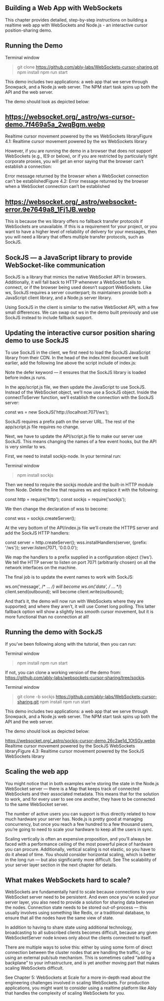 ## Building a Web App with WebSockets
This chapter provides detailed, step-by-step instructions on building a realtime web app with WebSockets and Node.js - an interactive cursor position-sharing demo.

## Running the Demo
Terminal window
> git clone https://github.com/ably-labs/WebSockets-cursor-sharing.git
> npm install
> npm run start

This demo includes two applications: a web app that we serve through Snowpack, and a Node.js web server. The NPM start task spins up both the API and the web server.

The demo should look as depicted below:

## https://websocket.org/_astro/ws-cursor-demo.7f469a5a_2wqBgm.webp
Realtime cursor movement powered by the ws WebSockets libraryFigure 4.1: Realtime cursor movement powered by the ws WebSockets library

However, if you are running the demo in a browser that does not support WebSockets (e.g., IE9 or below), or if you are restricted by particularly tight corporate proxies, you will get an error saying that the browser can’t establish a connection:

Error message returned by the browser when a WebSocket connection can't be establishedFigure 4.2: Error message returned by the browser when a WebSocket connection can’t be established

## https://websocket.org/_astro/websocket-error.9e7649a8_1Fj1JB.webp
This is because the ws library offers no fallback transfer protocols if WebSockets are unavailable. If this is a requirement for your project, or you want to have a higher level of reliability of delivery for your messages, then you will need a library that offers multiple transfer protocols, such as SockJS.

## SockJS — a JavaScript library to provide WebSocket-like communication
SockJS is a library that mimics the native WebSocket API in browsers. Additionally, it will fall back to HTTP whenever a WebSocket fails to connect, or if the browser being used doesn’t support WebSockets. Like ws, SockJS requires a server counterpart; its maintainers provide both a JavaScript client library, and a Node.js server library.

Using SockJS in the client is similar to the native WebSocket API, with a few small differences. We can swap out ws in the demo built previously and use SockJS instead to include fallback support.

## Updating the interactive cursor position sharing demo to use SockJS
To use SockJS in the client, we first need to load the SockJS JavaScript library from their CDN. In the head of the index.html document we built earlier, add the following line above the script include of index.js:

<script src='https://cdn.jsdelivr.net/npm/sockjs-client@1/dist/sockjs.min.js' defer></script>

Note the defer keyword — it ensures that the SockJS library is loaded before index.js runs.

In the app/script.js file, we then update the JavaScript to use SockJS. Instead of the WebSocket object, we’ll now use a SockJS object. Inside the connectToServer function, we’ll establish the connection with the SockJS server:

const ws = new SockJS('http://localhost:7071/ws');

SockJS requires a prefix path on the server URL. The rest of the app/script.js file requires no change.

Next, we have to update the API/script.js file to make our server use SockJS. This means changing the names of a few event hooks, but the API is very similar to ws.

First, we need to install sockjs-node. In your terminal run:

Terminal window
> npm install sockjs

Then we need to require the sockjs module and the built-in HTTP module from Node. Delete the line that requires ws and replace it with the following:

const http = require('http');
const sockjs = require('sockjs');

We then change the declaration of wss to become:

const wss = sockjs.createServer();

At the very bottom of the API/index.js file we’ll create the HTTPS server and add the SockJS HTTP handlers:

const server = http.createServer();
wss.installHandlers(server, {prefix: '/ws'});
server.listen(7071, '0.0.0.0');

We map the handlers to a prefix supplied in a configuration object (‘/ws’). We tell the HTTP server to listen on port 7071 (arbitrarily chosen) on all the network interfaces on the machine.

The final job is to update the event names to work with SockJS:

ws.on('message', /* ... */) will become ws.on('data', /* ... */)
client.send(outbound);      will become client.write(outbound);

And that’s it, the demo will now run with WebSockets where they are supported; and where they aren’t, it will use Comet long polling. This latter fallback option will show a slightly less smooth cursor movement, but it is more functional than no connection at all!

##  Running the demo with SockJS
If you’ve been following along with the tutorial, then you can run:

Terminal window
> npm install
> npm run start

If not, you can clone a working version of the demo from: https://github.com/ably-labs/websockets-cursor-sharing/tree/sockjs.

Terminal window
> git clone -b sockjs https://github.com/ably-labs/WebSockets-cursor-sharing.git
> npm install
> npm run start

This demo includes two applications: a web app that we serve through Snowpack, and a Node.js web server. The NPM start task spins up both the API and the web server.

The demo should look as depicted below:

https://websocket.org/_astro/sockjs-cursor-demo.26c2ae1d_1OtSGy.webp
Realtime cursor movement powered by the SockJS WebSockets libraryFigure 4.3: Realtime cursor movement powered by the SockJS WebSockets library

## Scaling the web app
You might notice that in both examples we’re storing the state in the Node.js WebSocket server — there is a Map that keeps track of connected WebSockets and their associated metadata. This means that for the solution to work, and for every user to see one another, they have to be connected to the same WebSocket server.

The number of active users you can support is thus directly related to how much hardware your server has. Node.js is pretty good at managing concurrency, but once you reach a few hundred to a few thousand users, you’re going to need to scale your hardware to keep all the users in sync.

Scaling vertically is often an expensive proposition, and you’ll always be faced with a performance ceiling of the most powerful piece of hardware you can procure. Additionally, vertical scaling is not elastic, so you have to do it ahead of time. You should consider horizontal scaling, which is better in the long run — but also significantly more difficult. See The scalability of your server layer section in the next chapter for details.

## What makes WebSockets hard to scale?
WebSockets are fundamentally hard to scale because connections to your WebSocket server need to be persistent. And even once you’ve scaled your server layer, you also need to provide a solution for sharing data between the nodes. Connection state needs to be stored out-of-process — this usually involves using something like Redis, or a traditional database, to ensure that all the nodes have the same view of state.

In addition to having to share state using additional technology, broadcasting to all subscribed clients becomes difficult, because any given WebSocketServer node knows only about the clients connected to itself.

There are multiple ways to solve this: either by using some form of direct connection between the cluster nodes that are handling the traffic, or by using an external pub/sub mechanism. This is sometimes called “adding a backplane” to your infrastructure, and is yet another moving part that makes scaling WebSockets difficult.

See Chapter 5: WebSockets at Scale for a more in-depth read about the engineering challenges involved in scaling WebSockets. For production applications, you might want to consider using a realtime platform like Ably that handles the complexity of scaling WebSockets for you.
